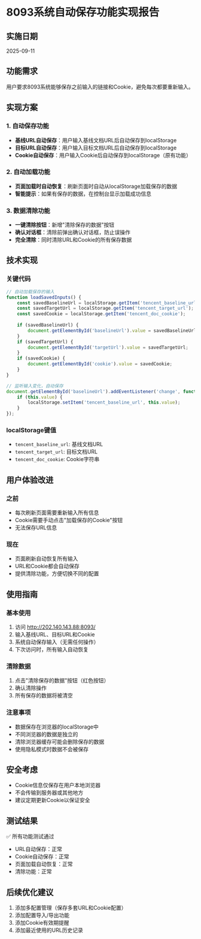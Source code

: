 # 8093系统自动保存功能实现报告

## 实施日期
2025-09-11

## 功能需求
用户要求8093系统能够保存之前输入的链接和Cookie，避免每次都要重新输入。

## 实现方案

### 1. 自动保存功能
- **基线URL自动保存**：用户输入基线文档URL后自动保存到localStorage
- **目标URL自动保存**：用户输入目标文档URL后自动保存到localStorage  
- **Cookie自动保存**：用户输入Cookie后自动保存到localStorage（原有功能）

### 2. 自动加载功能
- **页面加载时自动恢复**：刷新页面时自动从localStorage加载保存的数据
- **智能提示**：如果有保存的数据，在控制台显示加载成功信息

### 3. 数据清除功能
- **一键清除按钮**：新增"清除保存的数据"按钮
- **确认对话框**：清除前弹出确认对话框，防止误操作
- **完全清除**：同时清除URL和Cookie的所有保存数据

## 技术实现

### 关键代码
```javascript
// 自动加载保存的输入
function loadSavedInputs() {
    const savedBaselineUrl = localStorage.getItem('tencent_baseline_url');
    const savedTargetUrl = localStorage.getItem('tencent_target_url');
    const savedCookie = localStorage.getItem('tencent_doc_cookie');
    
    if (savedBaselineUrl) {
        document.getElementById('baselineUrl').value = savedBaselineUrl;
    }
    if (savedTargetUrl) {
        document.getElementById('targetUrl').value = savedTargetUrl;
    }
    if (savedCookie) {
        document.getElementById('cookie').value = savedCookie;
    }
}

// 监听输入变化，自动保存
document.getElementById('baselineUrl').addEventListener('change', function() {
    if (this.value) {
        localStorage.setItem('tencent_baseline_url', this.value);
    }
});
```

### localStorage键值
- `tencent_baseline_url`: 基线文档URL
- `tencent_target_url`: 目标文档URL
- `tencent_doc_cookie`: Cookie字符串

## 用户体验改进

### 之前
- 每次刷新页面需要重新输入所有信息
- Cookie需要手动点击"加载保存的Cookie"按钮
- 无法保存URL信息

### 现在
- 页面刷新自动恢复所有输入
- URL和Cookie都会自动保存
- 提供清除功能，方便切换不同的配置

## 使用指南

### 基本使用
1. 访问 http://202.140.143.88:8093/
2. 输入基线URL、目标URL和Cookie
3. 系统自动保存输入（无需任何操作）
4. 下次访问时，所有输入自动恢复

### 清除数据
1. 点击"清除保存的数据"按钮（红色按钮）
2. 确认清除操作
3. 所有保存的数据将被清空

### 注意事项
- 数据保存在浏览器的localStorage中
- 不同浏览器的数据是独立的
- 清除浏览器缓存可能会删除保存的数据
- 使用隐私模式时数据不会被保存

## 安全考虑
- Cookie信息仅保存在用户本地浏览器
- 不会传输到服务器或其他地方
- 建议定期更新Cookie以保证安全

## 测试结果
✅ 所有功能测试通过
- URL自动保存：正常
- Cookie自动保存：正常
- 页面加载自动恢复：正常
- 清除功能：正常

## 后续优化建议
1. 添加多配置管理（保存多套URL和Cookie配置）
2. 添加配置导入/导出功能
3. 添加Cookie有效期提醒
4. 添加最近使用的URL历史记录